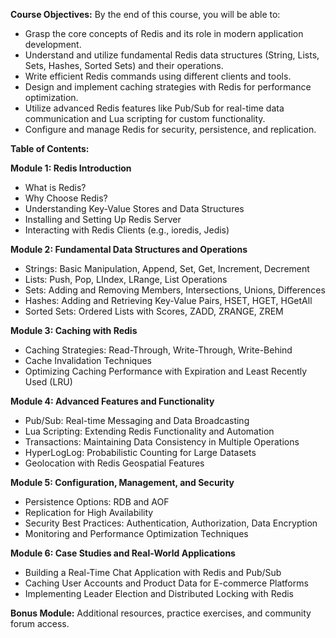 **Course Objectives:** By the end of this course, you will be able to:

- Grasp the core concepts of Redis and its role in modern application development.
- Understand and utilize fundamental Redis data structures (String, Lists, Sets, Hashes, Sorted Sets) and their operations.
- Write efficient Redis commands using different clients and tools.
- Design and implement caching strategies with Redis for performance optimization.
- Utilize advanced Redis features like Pub/Sub for real-time data communication and Lua scripting for custom functionality.
- Configure and manage Redis for security, persistence, and replication.

**Table of Contents:**

**Module 1: Redis Introduction**

- What is Redis?
- Why Choose Redis?
- Understanding Key-Value Stores and Data Structures
- Installing and Setting Up Redis Server
- Interacting with Redis Clients (e.g., ioredis, Jedis)

**Module 2: Fundamental Data Structures and Operations**

- Strings: Basic Manipulation, Append, Set, Get, Increment, Decrement
- Lists: Push, Pop, LIndex, LRange, List Operations
- Sets: Adding and Removing Members, Intersections, Unions, Differences
- Hashes: Adding and Retrieving Key-Value Pairs, HSET, HGET, HGetAll
- Sorted Sets: Ordered Lists with Scores, ZADD, ZRANGE, ZREM

**Module 3: Caching with Redis**

- Caching Strategies: Read-Through, Write-Through, Write-Behind
- Cache Invalidation Techniques
- Optimizing Caching Performance with Expiration and Least Recently Used (LRU)

**Module 4: Advanced Features and Functionality**

- Pub/Sub: Real-time Messaging and Data Broadcasting
- Lua Scripting: Extending Redis Functionality and Automation
- Transactions: Maintaining Data Consistency in Multiple Operations
- HyperLogLog: Probabilistic Counting for Large Datasets
- Geolocation with Redis Geospatial Features

**Module 5: Configuration, Management, and Security**

- Persistence Options: RDB and AOF
- Replication for High Availability
- Security Best Practices: Authentication, Authorization, Data Encryption
- Monitoring and Performance Optimization Techniques

**Module 6: Case Studies and Real-World Applications**

- Building a Real-Time Chat Application with Redis and Pub/Sub
- Caching User Accounts and Product Data for E-commerce Platforms
- Implementing Leader Election and Distributed Locking with Redis

**Bonus Module:** Additional resources, practice exercises, and community forum access.